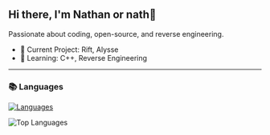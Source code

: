 ## Hi there, I'm Nathan or nath👋

Passionate about coding, open-source, and reverse engineering.

- 🔭 Current Project: Rift, Alysse
- 🌱 Learning: C++, Reverse Engineering

---

### 📚 Languages

[![Languages](https://skillicons.dev/icons?i=java,cpp,python&theme=dark)](https://skillicons.dev)

![Top Languages](https://github-readme-stats.vercel.app/api/top-langs/?username=nathzzi&layout=compact&theme=radical&hide=html,css)
